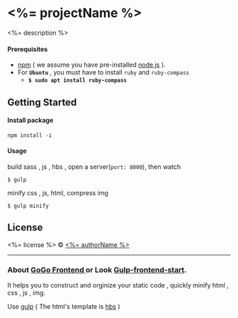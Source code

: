 # <%= projectName %>

<%= description %>

#### Prerequisites
- [npm](https://www.npmjs.com) ( we assume you have pre-installed [node.js](https://nodejs.org/en/) ).
- For **`Ubuntu`** , you must have to install `ruby` and `ruby-compass`
  - **`$ sudo apt install ruby-compass`**

## Getting Started

#### Install package
```
npm install -i
```

#### Usage

build sass , js , hbs , open a server(`port: 8000`), then watch
```
$ gulp
``` 

minify css , js, html, compress img 
```
$ gulp minify
```

## License
<%= license %> © [<%= authorName %>](<%= authorUrl %>)

---
### About [GoGo Frontend ](GoGoFrontend.md) or Look [Gulp-frontend-start](https://github.com/TseHang/gulp-frontend-start).
It helps you to construct and orginize your static code , quickly minify html , css , js , img.  

Use [gulp](http://gulpjs.com) ( The html's template is [hbs](http://handlebarsjs.com) )
